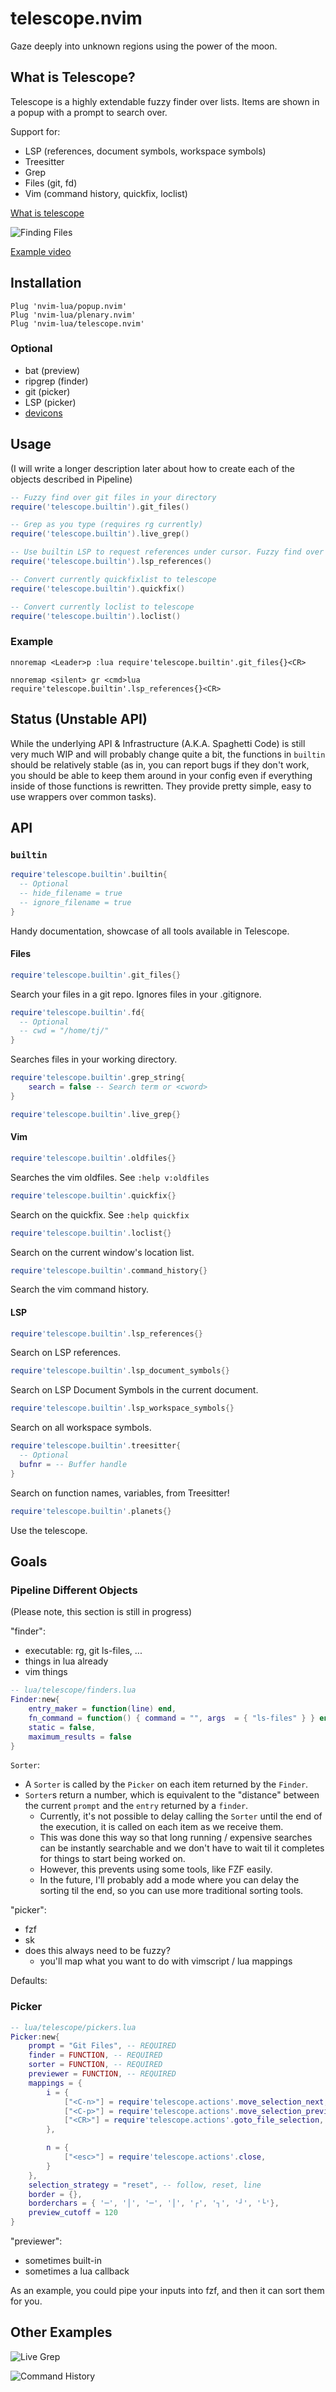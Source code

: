 # telescope.nvim

Gaze deeply into unknown regions using the power of the moon.

## What is Telescope?

Telescope is a highly extendable fuzzy finder over lists. Items are shown in a popup with a prompt to search over.  

Support for:

* LSP (references, document symbols, workspace symbols)
* Treesitter 
* Grep 
* Files (git, fd) 
* Vim (command history, quickfix, loclist)

[What is telescope](https://www.twitch.tv/teej_dv/clip/RichDistinctPlumberPastaThat)


![Finding Files](https://raw.githubusercontent.com/tjdevries/media.repo/master/telescope.nvim/simple_rg_v1.gif)

[Example video](https://www.youtube.com/watch?v=65AVwHZflsU)


## Installation

```vim
Plug 'nvim-lua/popup.nvim'
Plug 'nvim-lua/plenary.nvim'
Plug 'nvim-lua/telescope.nvim'
```

### Optional

- bat (preview)
- ripgrep (finder)
- git (picker)
- LSP (picker)
- [devicons](https://github.com/kyazdani42/nvim-web-devicons)

## Usage

(I will write a longer description later about how to create each of the objects described in Pipeline)

```lua
-- Fuzzy find over git files in your directory
require('telescope.builtin').git_files()

-- Grep as you type (requires rg currently)
require('telescope.builtin').live_grep()

-- Use builtin LSP to request references under cursor. Fuzzy find over results.
require('telescope.builtin').lsp_references()

-- Convert currently quickfixlist to telescope
require('telescope.builtin').quickfix()

-- Convert currently loclist to telescope
require('telescope.builtin').loclist()
```

### Example

```vimscript
nnoremap <Leader>p :lua require'telescope.builtin'.git_files{}<CR>
```

```vimscript
nnoremap <silent> gr <cmd>lua require'telescope.builtin'.lsp_references{}<CR>
```

## Status (Unstable API)

While the underlying API & Infrastructure (A.K.A. Spaghetti Code) is still very much WIP and
will probably change quite a bit, the functions in `builtin` should be relatively stable (as
in, you can report bugs if they don't work, you should be able to keep them around in your config
even if everything inside of those functions is rewritten. They provide pretty simple, easy to use
wrappers over common tasks).

## API

### `builtin`

```lua
require'telescope.builtin'.builtin{
  -- Optional
  -- hide_filename = true
  -- ignore_filename = true
}
```

Handy documentation, showcase of all tools available in Telescope.

#### Files

```lua
require'telescope.builtin'.git_files{}
```

Search your files in a git repo. Ignores files in your .gitignore.

```lua
require'telescope.builtin'.fd{
  -- Optional  
  -- cwd = "/home/tj/"  
}
```
Searches files in your working directory.

```lua
require'telescope.builtin'.grep_string{
    search = false -- Search term or <cword>
}
```

```lua
require'telescope.builtin'.live_grep{}
```

#### Vim

```lua
require'telescope.builtin'.oldfiles{}
```

Searches the vim oldfiles. See `:help v:oldfiles`

```lua
require'telescope.builtin'.quickfix{}
```

Search on the quickfix. See `:help quickfix`

```lua
require'telescope.builtin'.loclist{}
```

Search on the current window's location list.

```lua
require'telescope.builtin'.command_history{}
```

Search the vim command history.

#### LSP

```lua
require'telescope.builtin'.lsp_references{}
```

Search on LSP references.

```lua
require'telescope.builtin'.lsp_document_symbols{}
```

Search on LSP Document Symbols in the current document.

```lua
require'telescope.builtin'.lsp_workspace_symbols{}
```

Search on all workspace symbols.

```lua
require'telescope.builtin'.treesitter{
  -- Optional
  bufnr = -- Buffer handle
}
```

Search on function names, variables, from Treesitter!

```lua 
require'telescope.builtin'.planets{}
```

Use the telescope.

## Goals

### Pipeline Different Objects

(Please note, this section is still in progress)

"finder":

- executable: rg, git ls-files, ...
- things in lua already
- vim things

```lua
-- lua/telescope/finders.lua
Finder:new{
    entry_maker = function(line) end,
    fn_command = function() { command = "", args  = { "ls-files" } } end,
    static = false,
    maximum_results = false
}
```

`Sorter`:
- A `Sorter` is called by the `Picker` on each item returned by the `Finder`.
- `Sorter`s return a number, which is equivalent to the "distance" between the current `prompt` and the `entry` returned by a `finder`.
    - Currently, it's not possible to delay calling the `Sorter` until the end of the execution, it is called on each item as we receive them.
    - This was done this way so that long running / expensive searches can be instantly searchable and we don't have to wait til it completes for things to start being worked on.
    - However, this prevents using some tools, like FZF easily.
    - In the future, I'll probably add a mode where you can delay the sorting til the end, so you can use more traditional sorting tools.

"picker":

- fzf
- sk
- does this always need to be fuzzy?
  - you'll map what you want to do with vimscript / lua mappings

Defaults:

### Picker

```lua
-- lua/telescope/pickers.lua
Picker:new{
    prompt = "Git Files", -- REQUIRED
    finder = FUNCTION, -- REQUIRED
    sorter = FUNCTION, -- REQUIRED
    previewer = FUNCTION, -- REQUIRED
    mappings = {
        i = {
            ["<C-n>"] = require'telescope.actions'.move_selection_next,
            ["<C-p>"] = require'telescope.actions'.move_selection_previous,
            ["<CR>"] = require'telescope.actions'.goto_file_selection,
        },

        n = {
            ["<esc>"] = require'telescope.actions'.close,
        }
    },
    selection_strategy = "reset", -- follow, reset, line
    border = {},
    borderchars = { '─', '│', '─', '│', '┌', '┐', '┘', '└'},
    preview_cutoff = 120
}
```

"previewer":

- sometimes built-in
- sometimes a lua callback

As an example, you could pipe your inputs into fzf, and then it can sort them for you.


## Other Examples


![Live Grep](https://raw.githubusercontent.com/tjdevries/media.repo/master/telescope.nvim/live_grep.gif)

![Command History](https://raw.githubusercontent.com/tjdevries/media.repo/master/telescope.nvim/command_history.gif)
